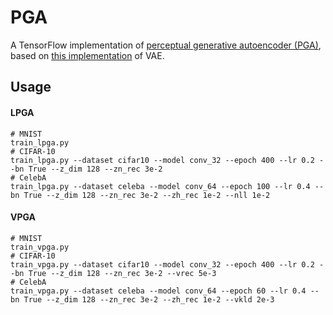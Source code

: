 # PGA
A TensorFlow implementation of [perceptual generative autoencoder (PGA)](https://openreview.net/forum?id=rkxkr8UKuN), based on [this implementation](https://github.com/LynnHo/VAE-Tensorflow) of VAE.
## Usage
#### LPGA
```
# MNIST
train_lpga.py
# CIFAR-10
train_lpga.py --dataset cifar10 --model conv_32 --epoch 400 --lr 0.2 --bn True --z_dim 128 --zn_rec 3e-2
# CelebA
train_lpga.py --dataset celeba --model conv_64 --epoch 100 --lr 0.4 --bn True --z_dim 128 --zn_rec 3e-2 --zh_rec 1e-2 --nll 1e-2
```
#### VPGA
```
# MNIST
train_vpga.py
# CIFAR-10
train_vpga.py --dataset cifar10 --model conv_32 --epoch 400 --lr 0.2 --bn True --z_dim 128 --zn_rec 3e-2 --vrec 5e-3
# CelebA
train_vpga.py --dataset celeba --model conv_64 --epoch 60 --lr 0.4 --bn True --z_dim 128 --zn_rec 3e-2 --zh_rec 1e-2 --vkld 2e-3
```

